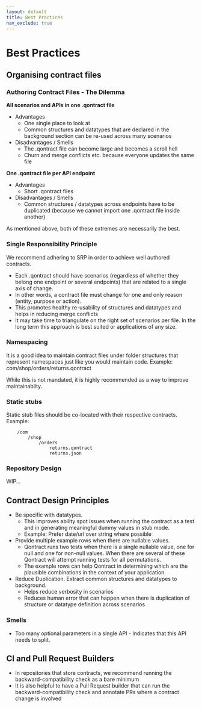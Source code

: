 ```yaml
---
layout: default
title: Best Practices
nav_exclude: true
---
```

Best Practices
========

Organising contract files
--------

### Authoring Contract Files - The Dilemma

**All scenarios and APIs in one .qontract file**
* Advantages
    * One single place to look at
    * Common structures and datatypes that are declared in the background section can be re-used across many scenarios
* Disadvantages / Smells
    * The .qontract file can become large and becomes a scroll hell
    * Churn and merge conflicts etc. because everyone updates the same file
    
**One .qontract file per API endpoint**
* Advantages
    * Short .qontract files
* Disadvantages / Smells
    * Common structures / datatypes across endpoints have to be duplicated (because we cannot import one .qontract file inside another)

As mentioned above, both of these extremes are necessarily the best.

### Single Responsibility Principle

We recommend adhering to SRP in order to achieve well authored contracts.

* Each .qontract should have scenarios (regardless of whether they belong one endpoint or several endpoints) that are related to a single axis of change.
* In other words, a contract file must change for one and only reason (entity, purpose or action).
* This promotes healthy re-usability of structures and datatypes and helps in reducing merge conflicts
* It may take time to triangulate on the right set of scenarios per file. In the long term this approach is best suited or applications of any size.

### Namespacing

It is a good idea to maintain contract files under folder structures that represent namespaces just like you would maintain code.
Example: com/shop/orders/returns.qontract

While this is not mandated, it is highly recommended as a way to improve maintainablity.

### Static stubs

Static stub files should be co-located with their respective contracts. Example:

```
    /com
        /shop
            /orders
                returns.qontract
                returns.json
```

### Repository Design

WIP...

Contract Design Principles
------
* Be specific with datatypes.
    * This improves ability spot issues when running the contract as a test and in generating meaningful dummy values in stub mode.
    * Example: Prefer date/url over string where possible
* Provide multiple example rows when there are nullable values.
    * Qontract runs two tests when there is a single nullable value, one for null and one for non-null values. When there are several of these Qontract will attempt running tests for all permutations.
    * The example rows can help Qontract in determining which are the plausible combinations in the context of your application.
* Reduce Duplication. Extract common structures and datatypes to background.
    * Helps reduce verbosity in scenarios
    * Reduces human error that can happen when there is duplication of structure or datatype definition across scenarios

### Smells
* Too many optional parameters in a single API - Indicates that this API needs to split.

CI and Pull Request Builders
------
* In repositories that store contracts, we recommend running the backward-compatibility check as a bare minimum
* It is also helpful to have a Pull Request builder that can run the backward-compatibility check and annotate PRs where a contract change is involved
